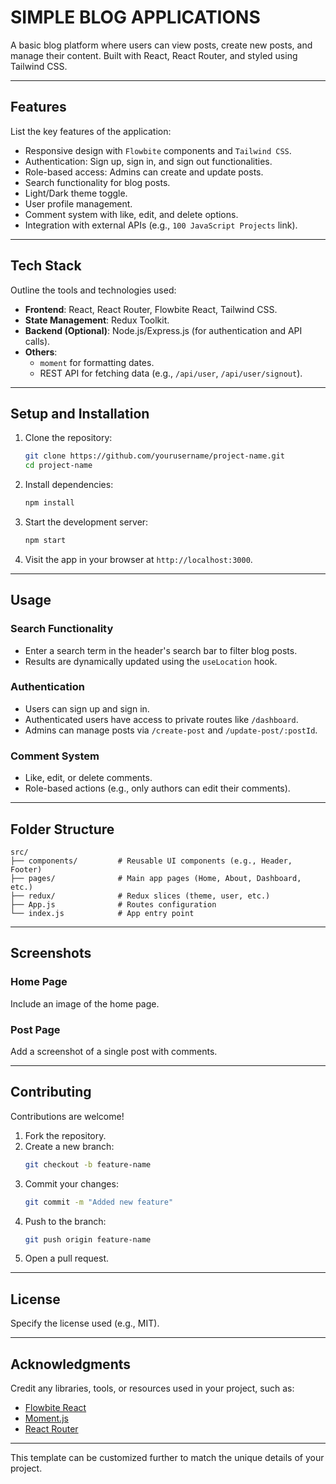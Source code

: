 

# **SIMPLE BLOG APPLICATIONS**  
A basic blog platform where users can view posts, create new posts, and manage their content. Built with React, React Router, and styled using Tailwind CSS.



---

## **Features**  
List the key features of the application:  
- Responsive design with `Flowbite` components and `Tailwind CSS`.
- Authentication: Sign up, sign in, and sign out functionalities.
- Role-based access: Admins can create and update posts.
- Search functionality for blog posts.
- Light/Dark theme toggle.
- User profile management.
- Comment system with like, edit, and delete options.
- Integration with external APIs (e.g., `100 JavaScript Projects` link).

---

## **Tech Stack**  
Outline the tools and technologies used:  
- **Frontend**: React, React Router, Flowbite React, Tailwind CSS.  
- **State Management**: Redux Toolkit.  
- **Backend (Optional)**: Node.js/Express.js (for authentication and API calls).  
- **Others**:  
  - `moment` for formatting dates.  
  - REST API for fetching data (e.g., `/api/user`, `/api/user/signout`).  

---

## **Setup and Installation**  
1. Clone the repository:  
   ```bash
   git clone https://github.com/yourusername/project-name.git
   cd project-name
   ```
2. Install dependencies:  
   ```bash
   npm install
   ```
3. Start the development server:  
   ```bash
   npm start
   ```
4. Visit the app in your browser at `http://localhost:3000`.

---

## **Usage**  
### **Search Functionality**  
- Enter a search term in the header's search bar to filter blog posts.  
- Results are dynamically updated using the `useLocation` hook.  

### **Authentication**  
- Users can sign up and sign in.  
- Authenticated users have access to private routes like `/dashboard`.  
- Admins can manage posts via `/create-post` and `/update-post/:postId`.

### **Comment System**  
- Like, edit, or delete comments.  
- Role-based actions (e.g., only authors can edit their comments).  

---

## **Folder Structure**  
```
src/
├── components/         # Reusable UI components (e.g., Header, Footer)
├── pages/              # Main app pages (Home, About, Dashboard, etc.)
├── redux/              # Redux slices (theme, user, etc.)
├── App.js              # Routes configuration
└── index.js            # App entry point
```

---

## **Screenshots**  
### **Home Page**  
Include an image of the home page.  

### **Post Page**  
Add a screenshot of a single post with comments.

---

## **Contributing**  
Contributions are welcome!  
1. Fork the repository.  
2. Create a new branch:  
   ```bash
   git checkout -b feature-name
   ```
3. Commit your changes:  
   ```bash
   git commit -m "Added new feature"
   ```
4. Push to the branch:  
   ```bash
   git push origin feature-name
   ```
5. Open a pull request.

---

## **License**  
Specify the license used (e.g., MIT).  

---

## **Acknowledgments**  
Credit any libraries, tools, or resources used in your project, such as:  
- [Flowbite React](https://flowbite-react.com/)  
- [Moment.js](https://momentjs.com/)  
- [React Router](https://reactrouter.com/)  

---

This template can be customized further to match the unique details of your project.
